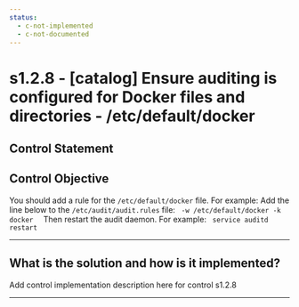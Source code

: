 ```yaml
---
status:
  - c-not-implemented
  - c-not-documented
---
```


# s1.2.8 - \[catalog\] Ensure auditing is configured for Docker files and directories - /etc/default/docker

## Control Statement

## Control Objective

You should add a rule for the `/etc/default/docker` file.    For example:    Add the line below to the `/etc/audit/audit.rules` file:  ```  -w /etc/default/docker -k docker   ```  Then restart the audit daemon.     For example:  ```  service auditd restart  ```

______________________________________________________________________

## What is the solution and how is it implemented?

Add control implementation description here for control s1.2.8

______________________________________________________________________

